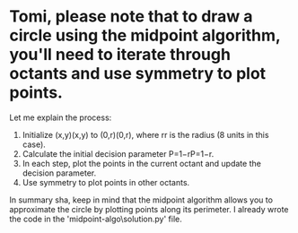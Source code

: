 # Tomi, please note that to draw a circle using the midpoint algorithm, you'll need to iterate through octants and use symmetry to plot points.

Let me explain the process:

1. Initialize (x,y)(x,y) to (0,r)(0,r), where rr is the radius (8 units in this case).
2. Calculate the initial decision parameter P=1−rP=1−r.
3. In each step, plot the points in the current octant and update the decision parameter.
4. Use symmetry to plot points in other octants.

In summary sha, keep in mind that the midpoint algorithm allows you to approximate the circle by plotting points along its perimeter. I already wrote the code in the 'midpoint-algo\solution.py' file.

